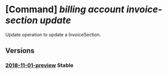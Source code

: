 # [Command] _billing account invoice-section update_

Update operation to update a InvoiceSection.

## Versions

### [2018-11-01-preview](/Resources/mgmt-plane/L3Byb3ZpZGVycy9taWNyb3NvZnQuYmlsbGluZy9iaWxsaW5nYWNjb3VudHMve30vaW52b2ljZXNlY3Rpb25zL3t9/2018-11-01-preview.xml) **Stable**

<!-- mgmt-plane /providers/microsoft.billing/billingaccounts/{}/invoicesections/{} 2018-11-01-preview -->
